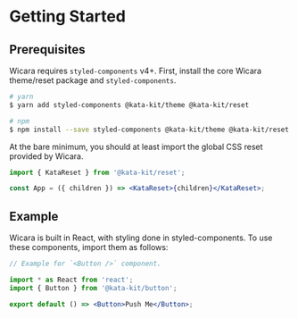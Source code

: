 # Getting Started

## Prerequisites

Wicara requires `styled-components` v4+. First, install the core Wicara theme/reset package and `styled-components`.

```bash
# yarn
$ yarn add styled-components @kata-kit/theme @kata-kit/reset

# npm
$ npm install --save styled-components @kata-kit/theme @kata-kit/reset
```

At the bare minimum, you should at least import the global CSS reset provided by Wicara.

```jsx
import { KataReset } from '@kata-kit/reset';

const App = ({ children }) => <KataReset>{children}</KataReset>;
```

## Example

Wicara is built in React, with styling done in styled-components. To use these components, import them as follows:

```jsx
// Example for `<Button />` component.

import * as React from 'react';
import { Button } from '@kata-kit/button';

export default () => <Button>Push Me</Button>;
```
